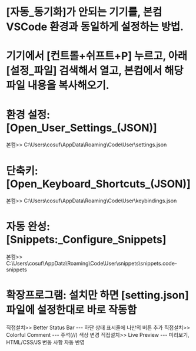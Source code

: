 #	[자동_동기화]가 안되는 기기를, 본컴 VSCode 환경과 동일하게 설정하는 방법.
#	기기에서 [컨트롤+쉬프트+P] 누르고, 아래 [설정_파일] 검색해서 열고, 본컴에서 해당 파일 내용을 복사해오기.

#	환경 설정:	[Open_User_Settings_(JSON)]
본컴>>	C:\Users\cosuf\AppData\Roaming\Code\User\settings.json

#	단축키:		[Open_Keyboard_Shortcuts_(JSON)]
본컴>>	C:\Users\cosuf\AppData\Roaming\Code\User\keybindings.json

#	자동 완성:	[Snippets:_Configure_Snippets]
본컴>>	C:\Users\cosuf\AppData\Roaming\Code\User\snippets\snippets.code-snippets

#	확장프로그램:	설치만 하면 [setting.json] 파일에 설정한대로 바로 작동함
직접설치>>	Better Status Bar	---	하단 상태 표시줄에 나만의 버튼 추가
직접설치>>	Colorful Comment	---	주석(//) 색상 변경
직접설치>>	Live Preview	    ---	미리보기, HTML/CSS/JS 변동 사항 자동 반영